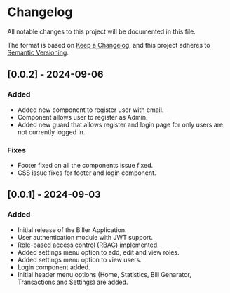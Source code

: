 # Changelog

All notable changes to this project will be documented in this file.

The format is based on [Keep a Changelog](https://keepachangelog.com/en/1.0.0/), and this project adheres to [Semantic Versioning](https://semver.org/spec/v2.0.0.html).

## [0.0.2] - 2024-09-06
### Added
- Added new component to register user with email.
- Component allows user to register as Admin.
- Added new guard that allows register and login page for only users are not currently logged in.

### Fixes
- Footer fixed on all the components issue fixed.
- CSS issue fixes for footer and login component.

## [0.0.1] - 2024-09-03
### Added
- Initial release of the Biller Application.
- User authentication module with JWT support.
- Role-based access control (RBAC) implemented.
- Added settings menu option to add, edit and view roles.
- Added settings menu option to view users.
- Login component added.
- Initial header menu options (Home, Statistics, Bill Genarator, Transactions and Settings) are added.
